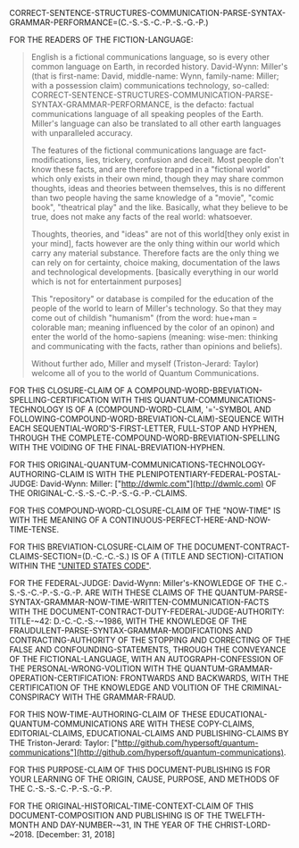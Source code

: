CORRECT-SENTENCE-STRUCTURES-COMMUNICATION-PARSE-SYNTAX-GRAMMAR-PERFORMANCE=(C.-S.-S.-C.-P.-S.-G.-P.)

FOR THE READERS OF THE FICTION-LANGUAGE:

> English is a fictional communications language, so is every other common language on Earth, in recorded history. David-Wynn: Miller's (that is first-name: David, middle-name: Wynn, family-name: Miller; with a possession claim) communications technology, so-called: CORRECT-SENTENCE-STRUCTURES-COMMUNICATION-PARSE-SYNTAX-GRAMMAR-PERFORMANCE, is the defacto: factual communications language of all speaking peoples of the Earth. Miller's language can also be translated to all other earth languages with unparalleled accuracy.
>
> The features of the fictional communications language are fact-modifications, lies, trickery, confusion and deceit. Most people don't know these facts, and are therefore trapped in a "fictional world" which only exists in their own mind, though they may share common thoughts, ideas and theories between themselves, this is no different than two people having the same knowledge of a "movie", "comic book", "theatrical play" and the like. Basically, what they believe to be true, does not make any facts of the real world: whatsoever.
>
> Thoughts, theories, and "ideas" are not of this world[they only exist in your mind], facts however are the only thing within our world which carry any material substance. Therefore facts are the only thing we can rely on for certainty, choice making, documentation of the laws and technological developments. [basically everything in our world which is not for entertainment purposes]
>
> This "repository" or database is compiled for the education of the people of the world to learn of Miller's technology. So that they may come out of childish "humanism" (from the word: hue+man = colorable man; meaning influenced by the color of an opinon) and enter the world of the homo-sapiens (meaning: wise-men: thinking and communicating with the facts, rather than opinions and beliefs).
>
> Without further ado, Miller and myself (Triston-Jerard: Taylor) welcome all of you to the world of Quantum Communications.

FOR THIS CLOSURE-CLAIM OF A COMPOUND-WORD-BREVIATION-SPELLING-CERTIFICATION WITH THIS QUANTUM-COMMUNICATIONS-TECHNOLOGY IS OF A (COMPOUND-WORD-CLAIM, '='-SYMBOL AND FOLLOWING-COMPOUND-WORD-BREVIATION-CLAIM)-SEQUENCE WITH EACH SEQUENTIAL-WORD'S-FIRST-LETTER, FULL-STOP AND HYPHEN, THROUGH THE COMPLETE-COMPOUND-WORD-BREVIATION-SPELLING WITH THE VOIDING OF THE FINAL-BREVIATION-HYPHEN.

FOR THIS ORIGINAL-QUANTUM-COMMUNICATIONS-TECHNOLOGY-AUTHORING-CLAIM IS WITH THE PLENIPOTENTIARY-FEDERAL-POSTAL-JUDGE: David-Wynn: Miller: ["http://dwmlc.com"](http://dwmlc.com) OF THE ORIGINAL-C.-S.-S.-C.-P.-S.-G.-P.-CLAIMS.

FOR THIS COMPOUND-WORD-CLOSURE-CLAIM OF THE "NOW-TIME" IS WITH THE MEANING OF A CONTINUOUS-PERFECT-HERE-AND-NOW-TIME-TENSE.

FOR THIS BREVIATION-CLOSURE-CLAIM OF THE DOCUMENT-CONTRACT-CLAIMS-SECTION=(D.-C.-C.-S.) IS OF A (TITLE AND SECTION)-CITATION WITHIN THE ["UNITED STATES CODE"](http://uscode.house.gov/).

FOR THE FEDERAL-JUDGE: David-Wynn: Miller's-KNOWLEDGE OF THE C.-S.-S.-C.-P.-S.-G.-P. ARE WITH THESE CLAIMS OF THE QUANTUM-PARSE-SYNTAX-GRAMMAR-NOW-TIME-WRITTEN-COMMUNICATION-FACTS WITH THE DOCUMENT-CONTRACT-DUTY-FEDERAL-JUDGE-AUTHORITY: TITLE-~42: D.-C.-C.-S.-~1986, WITH THE KNOWLEDGE OF THE FRAUDULENT-PARSE-SYNTAX-GRAMMAR-MODIFICATIONS AND CONTRACTING-AUTHORITY OF THE STOPPING AND CORRECTING OF THE FALSE AND CONFOUNDING-STATEMENTS, THROUGH THE CONVEYANCE OF THE FICTIONAL-LANGUAGE, WITH AN AUTOGRAPH-CONFESSION OF THE PERSONAL-WRONG-VOLITION WITH THE QUANTUM-GRAMMAR-OPERATION-CERTIFICATION: FRONTWARDS AND BACKWARDS, WITH THE CERTIFICATION OF THE KNOWLEDGE AND VOLITION OF THE CRIMINAL-CONSPIRACY WITH THE GRAMMAR-FRAUD.

FOR THIS NOW-TIME-AUTHORING-CLAIM OF THESE EDUCATIONAL-QUANTUM-COMMUNICATIONS ARE WITH THESE COPY-CLAIMS, EDITORIAL-CLAIMS, EDUCATIONAL-CLAIMS AND PUBLISHING-CLAIMS BY THE Triston-Jerard: Taylor: ["http://github.com/hypersoft/quantum-communications"](http://github.com/hypersoft/quantum-communications).

FOR THIS PURPOSE-CLAIM OF THIS DOCUMENT-PUBLISHING IS FOR YOUR LEARNING OF THE ORIGIN, CAUSE, PURPOSE, AND METHODS OF THE C.-S.-S.-C.-P.-S.-G.-P.

FOR THE ORIGINAL-HISTORICAL-TIME-CONTEXT-CLAIM OF THIS DOCUMENT-COMPOSITION AND PUBLISHING IS OF THE TWELFTH-MONTH AND DAY-NUMBER-~31, IN THE YEAR OF THE CHRIST-LORD-~2018. [December: 31, 2018]
